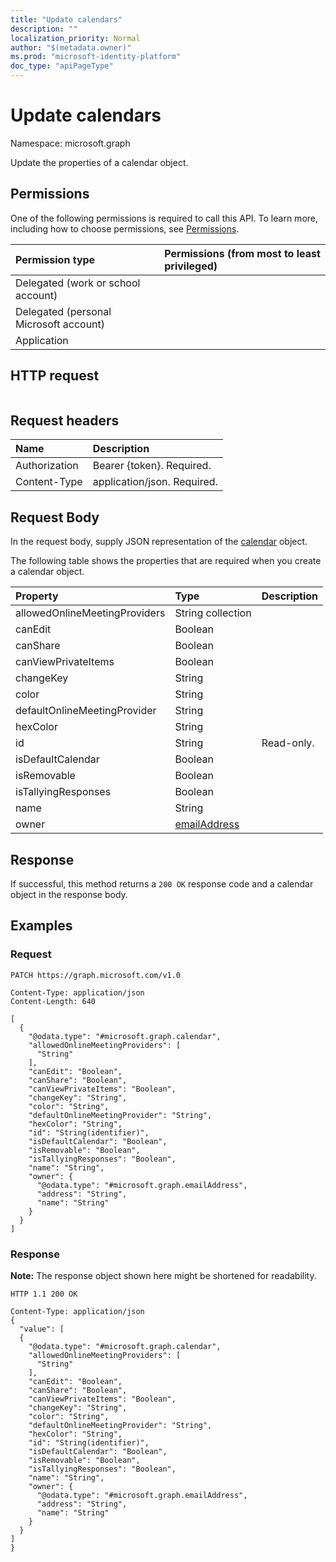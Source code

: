 ```yaml
---
title: "Update calendars"
description: ""
localization_priority: Normal
author: "$(metadata.owner)"
ms.prod: "microsoft-identity-platform"
doc_type: "apiPageType"
---
```


# Update calendars

Namespace: microsoft.graph

Update the properties of a calendar object.

## Permissions

One of the following permissions is required to call this API. To learn more, including how to choose permissions, see [Permissions](/graph/permissions-reference).

| Permission type                        | Permissions (from most to least privileged) |
| :------------------------------------- | :------------------------------------------ |
| Delegated (work or school account)     |                                             |
| Delegated (personal Microsoft account) |                                             |
| Application                            |                                             |

## HTTP request

<!-- {
  "blockType": "ignored"
}
-->

```http

```

## Request headers

| Name          | Description                 |
| :------------ | :-------------------------- |
| Authorization | Bearer {token}. Required.   |
| Content-Type  | application/json. Required. |

## Request Body

In the request body, supply JSON representation of the [calendar](../resources/-calendar.md) object.

<!-- Actions and Functions -->

<!-- CRUD Methods -->

The following table shows the properties that are required when you create a calendar object.

| Property                      | Type                                         | Description |
| :---------------------------- | :------------------------------------------- | :---------- |
| allowedOnlineMeetingProviders | String collection                            |             |
| canEdit                       | Boolean                                      |             |
| canShare                      | Boolean                                      |             |
| canViewPrivateItems           | Boolean                                      |             |
| changeKey                     | String                                       |             |
| color                         | String                                       |             |
| defaultOnlineMeetingProvider  | String                                       |             |
| hexColor                      | String                                       |             |
| id                            | String                                       | Read-only.  |
| isDefaultCalendar             | Boolean                                      |             |
| isRemovable                   | Boolean                                      |             |
| isTallyingResponses           | Boolean                                      |             |
| name                          | String                                       |             |
| owner                         | [emailAddress](../resources/emailaddress.md) |             |

## Response

If successful, this method returns a `200 OK` response code and a calendar object in the response body.

## Examples

### Request

<!-- {
  "blockType": "request",
  "name": "update_calendars"
}
-->

```http
PATCH https://graph.microsoft.com/v1.0

Content-Type: application/json
Content-Length: 640

[
  {
    "@odata.type": "#microsoft.graph.calendar",
    "allowedOnlineMeetingProviders": [
      "String"
    ],
    "canEdit": "Boolean",
    "canShare": "Boolean",
    "canViewPrivateItems": "Boolean",
    "changeKey": "String",
    "color": "String",
    "defaultOnlineMeetingProvider": "String",
    "hexColor": "String",
    "id": "String(identifier)",
    "isDefaultCalendar": "Boolean",
    "isRemovable": "Boolean",
    "isTallyingResponses": "Boolean",
    "name": "String",
    "owner": {
      "@odata.type": "#microsoft.graph.emailAddress",
      "address": "String",
      "name": "String"
    }
  }
]

```

### Response

**Note:** The response object shown here might be shortened for readability.

<!-- {
  "blockType": "response",
  "truncated": true,
  "@odata.type": "$(this.ReturnTypeFullName)"
}
-->

```http
HTTP 1.1 200 OK

Content-Type: application/json
{
  "value": [
  {
    "@odata.type": "#microsoft.graph.calendar",
    "allowedOnlineMeetingProviders": [
      "String"
    ],
    "canEdit": "Boolean",
    "canShare": "Boolean",
    "canViewPrivateItems": "Boolean",
    "changeKey": "String",
    "color": "String",
    "defaultOnlineMeetingProvider": "String",
    "hexColor": "String",
    "id": "String(identifier)",
    "isDefaultCalendar": "Boolean",
    "isRemovable": "Boolean",
    "isTallyingResponses": "Boolean",
    "name": "String",
    "owner": {
      "@odata.type": "#microsoft.graph.emailAddress",
      "address": "String",
      "name": "String"
    }
  }
]
}

```
